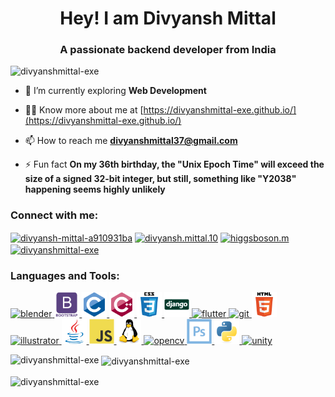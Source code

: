 <h1 align="center">Hey! I am Divyansh Mittal</h1>
<h3 align="center">A passionate backend developer from India</h3>

<p align="left"> <img src="https://komarev.com/ghpvc/?username=divyanshmittal-exe&label=Profile%20views&color=0e75b6&style=flat" alt="divyanshmittal-exe" /> </p>

- 🌱 I’m currently exploring **Web Development**

- 👨‍💻 Know more about me at [https://divyanshmittal-exe.github.io/](https://divyanshmittal-exe.github.io/)

- 📫 How to reach me **divyanshmittal37@gmail.com**

- ⚡ Fun fact **On my 36th birthday, the "Unix Epoch Time" will exceed the size of a signed 32-bit integer, but still, something like "Y2038" happening seems highly unlikely**

<h3 align="left">Connect with me:</h3>
<p align="left">
<a href="https://linkedin.com/in/divyansh-mittal-a910931ba" target="blank"><img align="center" src="https://raw.githubusercontent.com/rahuldkjain/github-profile-readme-generator/master/src/images/icons/Social/linked-in-alt.svg" alt="divyansh-mittal-a910931ba" height="30" width="40" /></a>
<a href="https://fb.com/divyansh.mittal.10" target="blank"><img align="center" src="https://raw.githubusercontent.com/rahuldkjain/github-profile-readme-generator/master/src/images/icons/Social/facebook.svg" alt="divyansh.mittal.10" height="30" width="40" /></a>
<a href="https://instagram.com/higgsboson.m" target="blank"><img align="center" src="https://raw.githubusercontent.com/rahuldkjain/github-profile-readme-generator/master/src/images/icons/Social/instagram.svg" alt="higgsboson.m" height="30" width="40" /></a>
<a href="https://codeforces.com/profile/divyanshmittal-exe" target="blank"><img align="center" src="https://cdn.jsdelivr.net/npm/simple-icons@3.0.1/icons/codeforces.svg" alt="divyanshmittal-exe" height="30" width="40" /></a>
</p>

<h3 align="left">Languages and Tools:</h3>
<p align="left"> <a href="https://www.blender.org/" target="_blank"> <img src="https://download.blender.org/branding/community/blender_community_badge_white.svg" alt="blender" width="40" height="40"/> </a> <a href="https://getbootstrap.com" target="_blank"> <img src="https://raw.githubusercontent.com/devicons/devicon/master/icons/bootstrap/bootstrap-plain-wordmark.svg" alt="bootstrap" width="40" height="40"/> </a> <a href="https://www.cprogramming.com/" target="_blank"> <img src="https://raw.githubusercontent.com/devicons/devicon/master/icons/c/c-original.svg" alt="c" width="40" height="40"/> </a> <a href="https://www.w3schools.com/cpp/" target="_blank"> <img src="https://raw.githubusercontent.com/devicons/devicon/master/icons/cplusplus/cplusplus-original.svg" alt="cplusplus" width="40" height="40"/> </a> <a href="https://www.w3schools.com/css/" target="_blank"> <img src="https://raw.githubusercontent.com/devicons/devicon/master/icons/css3/css3-original-wordmark.svg" alt="css3" width="40" height="40"/> </a> <a href="https://www.djangoproject.com/" target="_blank"> <img src="https://raw.githubusercontent.com/devicons/devicon/master/icons/django/django-original.svg" alt="django" width="40" height="40"/> </a> <a href="https://flutter.dev" target="_blank"> <img src="https://www.vectorlogo.zone/logos/flutterio/flutterio-icon.svg" alt="flutter" width="40" height="40"/> </a> <a href="https://git-scm.com/" target="_blank"> <img src="https://www.vectorlogo.zone/logos/git-scm/git-scm-icon.svg" alt="git" width="40" height="40"/> </a> <a href="https://www.w3.org/html/" target="_blank"> <img src="https://raw.githubusercontent.com/devicons/devicon/master/icons/html5/html5-original-wordmark.svg" alt="html5" width="40" height="40"/> </a> <a href="https://www.adobe.com/in/products/illustrator.html" target="_blank"> <img src="https://www.vectorlogo.zone/logos/adobe_illustrator/adobe_illustrator-icon.svg" alt="illustrator" width="40" height="40"/> </a> <a href="https://www.java.com" target="_blank"> <img src="https://raw.githubusercontent.com/devicons/devicon/master/icons/java/java-original.svg" alt="java" width="40" height="40"/> </a> <a href="https://developer.mozilla.org/en-US/docs/Web/JavaScript" target="_blank"> <img src="https://raw.githubusercontent.com/devicons/devicon/master/icons/javascript/javascript-original.svg" alt="javascript" width="40" height="40"/> </a> <a href="https://www.linux.org/" target="_blank"> <img src="https://raw.githubusercontent.com/devicons/devicon/master/icons/linux/linux-original.svg" alt="linux" width="40" height="40"/> </a> <a href="https://opencv.org/" target="_blank"> <img src="https://www.vectorlogo.zone/logos/opencv/opencv-icon.svg" alt="opencv" width="40" height="40"/> </a> <a href="https://www.photoshop.com/en" target="_blank"> <img src="https://raw.githubusercontent.com/devicons/devicon/master/icons/photoshop/photoshop-line.svg" alt="photoshop" width="40" height="40"/> </a> <a href="https://www.python.org" target="_blank"> <img src="https://raw.githubusercontent.com/devicons/devicon/master/icons/python/python-original.svg" alt="python" width="40" height="40"/> </a> <a href="https://unity.com/" target="_blank"> <img src="https://www.vectorlogo.zone/logos/unity3d/unity3d-icon.svg" alt="unity" width="40" height="40"/> </a> </p>

<p><img align="left" src="https://github-readme-stats.vercel.app/api/top-langs?username=divyanshmittal-exe&show_icons=true&locale=en&layout=compact" alt="divyanshmittal-exe" /></p>

<p>&nbsp;<img align="center" src="https://github-readme-stats.vercel.app/api?username=divyanshmittal-exe&show_icons=true&locale=en" alt="divyanshmittal-exe" /></p>

<p><img align="center" src="https://github-readme-streak-stats.herokuapp.com/?user=divyanshmittal-exe&" alt="divyanshmittal-exe" /></p>


